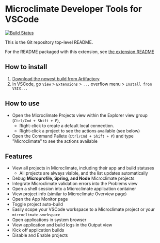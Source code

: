# Microclimate Developer Tools for VSCode

[![Build Status](https://travis.ibm.com/dev-ex/microclimate-vscode.svg?token=jLZpzPrJozeLHsb1tpsR&branch=master)](https://travis.ibm.com/dev-ex/microclimate-vscode)

This is the Git repository top-level README.

For the README packaged with this extension, see [the extension README](https://github.ibm.com/dev-ex/microclimate-vscode/tree/master/dev/README.md)

## How to install
1. [Download the newest build from Artifactory](https://sys-mcs-docker-local.artifactory.swg-devops.com/artifactory/sys-mcs-docker-local/microclimate-vscode/)
2. In VSCode, go `View` > `Extensions` > `...` overflow menu > `Install from VSIX...`

## How to use
- Open the Microclimate Projects view within the Explorer view group (`Ctrl/Cmd + Shift + E`),
    - Right-click to create a default local connection.
    - Right-click a project to see the actions available (see below)
- Open the Command Pallete (`Ctrl/Cmd + Shift + P`) and type "Microclimate" to see the actions available

## Features
- View all projects in Microclimate, including their app and build statuses
    - All projects are always visible, and the list updates automatically
- Debug **Microprofile, Spring, and Node** Microclimate projects
- Integrate Microclimate validation errors into the Problems view
- Open a shell session into a Microclimate application container
- View project info (similar to Microclimate Overview page)
- Open the App Monitor page
- Toggle project auto-build
- Easily scope your VSCode workspace to a Microclimate project or your `microclimate-workspace`
- Open applications in system browser
- View application and build logs in the Output view
- Kick off application builds
- Disable and Enable projects
